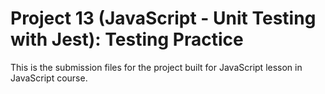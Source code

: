 # Project 13 (JavaScript - Unit Testing with Jest): Testing Practice

This is the submission files for the project built for JavaScript lesson in JavaScript course.
